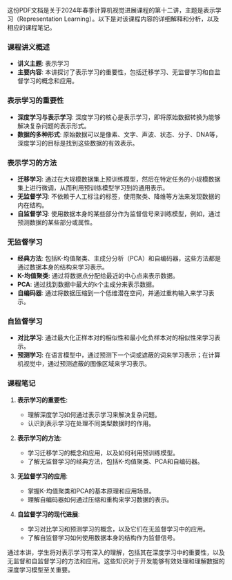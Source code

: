 这份PDF文档是关于2024年春季计算机视觉进展课程的第十二讲，主题是表示学习（Representation Learning）。以下是对该课程内容的详细解释和分析，以及相应的课程笔记。

### 课程讲义概述
- **讲义主题**: 表示学习
- **主要内容**: 本讲探讨了表示学习的重要性，包括迁移学习、无监督学习和自监督学习的概念和应用。

### 表示学习的重要性
- **深度学习与表示学习**: 深度学习的核心是表示学习，即将原始数据转换为能够解决复杂问题的表示形式。
- **数据的多种形式**: 原始数据可以是像素、文字、声波、状态、分子、DNA等，深度学习的目标是找到这些数据的有效表示。

### 表示学习的方法
- **迁移学习**: 通过在大规模数据集上预训练模型，然后在特定任务的小规模数据集上进行微调，从而利用预训练模型学习到的通用表示。
- **无监督学习**: 不依赖于人工标注的标签，使用聚类、降维等方法来发现数据的内在结构。
- **自监督学习**: 使用数据本身的某些部分作为监督信号来训练模型，例如，通过预测数据的某些部分或属性。

### 无监督学习
- **经典方法**: 包括K-均值聚类、主成分分析（PCA）和自编码器，这些方法都是通过数据本身的结构来学习表示。
- **K-均值聚类**: 通过将数据点分配给最近的中心点来表示数据。
- **PCA**: 通过找到数据中最大的k个主成分来表示数据。
- **自编码器**: 通过将数据压缩到一个低维潜在空间，并通过重构输入来学习表示。

### 自监督学习
- **对比学习**: 通过最大化正样本对的相似性和最小化负样本对的相似性来学习表示。
- **预测学习**: 在语言模型中，通过预测下一个词或遮蔽的词来学习表示；在计算机视觉中，通过预测遮蔽的图像区域来学习表示。

### 课程笔记
1. **表示学习的重要性**:
   - 理解深度学习如何通过表示学习来解决复杂问题。
   - 认识到表示学习在处理不同类型数据时的作用。

2. **表示学习的方法**:
   - 学习迁移学习的概念和应用，以及如何利用预训练模型。
   - 了解无监督学习的经典方法，包括K-均值聚类、PCA和自编码器。

3. **无监督学习的应用**:
   - 掌握K-均值聚类和PCA的基本原理和应用场景。
   - 理解自编码器如何通过压缩和重构来学习数据的表示。

4. **自监督学习的现代进展**:
   - 学习对比学习和预测学习的概念，以及它们在无监督学习中的应用。
   - 了解自监督学习如何使用数据本身的结构作为监督信号。

通过本讲，学生将对表示学习有深入的理解，包括其在深度学习中的重要性，以及无监督和自监督学习的方法和应用。这些知识对于开发能够有效处理和理解数据的深度学习模型至关重要。